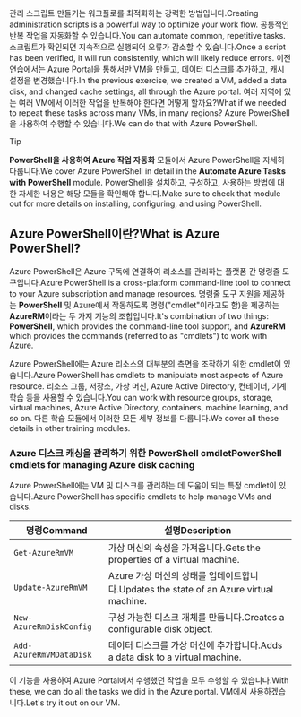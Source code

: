 <span data-ttu-id="0d9eb-101">관리 스크립트 만들기는 워크플로를 최적화하는 강력한 방법입니다.</span><span class="sxs-lookup"><span data-stu-id="0d9eb-101">Creating administration scripts is a powerful way to optimize your work flow.</span></span> <span data-ttu-id="0d9eb-102">공통적인 반복 작업을 자동화할 수 있습니다.</span><span class="sxs-lookup"><span data-stu-id="0d9eb-102">You can automate common, repetitive tasks.</span></span> <span data-ttu-id="0d9eb-103">스크립트가 확인되면 지속적으로 실행되어 오류가 감소할 수 있습니다.</span><span class="sxs-lookup"><span data-stu-id="0d9eb-103">Once a script has been verified, it will run consistently, which will likely reduce errors.</span></span> <span data-ttu-id="0d9eb-104">이전 연습에서는 Azure Portal을 통해서만 VM을 만들고, 데이터 디스크를 추가하고, 캐시 설정을 변경했습니다.</span><span class="sxs-lookup"><span data-stu-id="0d9eb-104">In the previous exercise, we created a VM, added a data disk, and changed cache settings, all through the Azure portal.</span></span> <span data-ttu-id="0d9eb-105">여러 지역에 있는 여러 VM에서 이러한 작업을 반복해야 한다면 어떻게 할까요?</span><span class="sxs-lookup"><span data-stu-id="0d9eb-105">What if we needed to repeat these tasks across many VMs, in many regions?</span></span> <span data-ttu-id="0d9eb-106">Azure PowerShell을 사용하여 수행할 수 있습니다.</span><span class="sxs-lookup"><span data-stu-id="0d9eb-106">We can do that with Azure PowerShell.</span></span>

> [!TIP]
> <span data-ttu-id="0d9eb-107">**PowerShell을 사용하여 Azure 작업 자동화** 모듈에서 Azure PowerShell을 자세히 다룹니다.</span><span class="sxs-lookup"><span data-stu-id="0d9eb-107">We cover Azure PowerShell in detail in the **Automate Azure Tasks with PowerShell** module.</span></span> <span data-ttu-id="0d9eb-108">PowerShell을 설치하고, 구성하고, 사용하는 방법에 대한 자세한 내용은 해당 모듈을 확인해야 합니다.</span><span class="sxs-lookup"><span data-stu-id="0d9eb-108">Make sure to check that module out for more details on installing, configuring, and using PowerShell.</span></span>

## <a name="what-is-azure-powershell"></a><span data-ttu-id="0d9eb-109">Azure PowerShell이란?</span><span class="sxs-lookup"><span data-stu-id="0d9eb-109">What is Azure PowerShell?</span></span>

<span data-ttu-id="0d9eb-110">Azure PowerShell은 Azure 구독에 연결하여 리소스를 관리하는 플랫폼 간 명령줄 도구입니다.</span><span class="sxs-lookup"><span data-stu-id="0d9eb-110">Azure PowerShell is a cross-platform command-line tool to connect to your Azure subscription and manage resources.</span></span> <span data-ttu-id="0d9eb-111">명령줄 도구 지원을 제공하는 **PowerShell** 및 Azure에서 작동하도록 명령("cmdlet"이라고도 함)을 제공하는 **AzureRM**이라는 두 가지 기능의 조합입니다.</span><span class="sxs-lookup"><span data-stu-id="0d9eb-111">It's combination of two things: **PowerShell**, which provides the command-line tool support, and **AzureRM** which provides the commands (referred to as "cmdlets") to work with Azure.</span></span> 

<span data-ttu-id="0d9eb-112">Azure PowerShell에는 Azure 리소스의 대부분의 측면을 조작하기 위한 cmdlet이 있습니다.</span><span class="sxs-lookup"><span data-stu-id="0d9eb-112">Azure PowerShell has cmdlets to manipulate most aspects of Azure resource.</span></span> <span data-ttu-id="0d9eb-113">리소스 그룹, 저장소, 가상 머신, Azure Active Directory, 컨테이너, 기계 학습 등을 사용할 수 있습니다.</span><span class="sxs-lookup"><span data-stu-id="0d9eb-113">You can work with resource groups, storage, virtual machines, Azure Active Directory, containers, machine learning, and so on.</span></span> <span data-ttu-id="0d9eb-114">다른 학습 모듈에서 이러한 모든 세부 정보를 다룹니다.</span><span class="sxs-lookup"><span data-stu-id="0d9eb-114">We cover all these details in other training modules.</span></span>

### <a name="powershell-cmdlets-for-managing-azure-disk-caching"></a><span data-ttu-id="0d9eb-115">Azure 디스크 캐싱을 관리하기 위한 PowerShell cmdlet</span><span class="sxs-lookup"><span data-stu-id="0d9eb-115">PowerShell cmdlets for managing Azure disk caching</span></span>

<span data-ttu-id="0d9eb-116">Azure PowerShell에는 VM 및 디스크를 관리하는 데 도움이 되는 특정 cmdlet이 있습니다.</span><span class="sxs-lookup"><span data-stu-id="0d9eb-116">Azure PowerShell has specific cmdlets to help manage VMs and disks.</span></span>

|<span data-ttu-id="0d9eb-117">명령</span><span class="sxs-lookup"><span data-stu-id="0d9eb-117">Command</span></span>  | <span data-ttu-id="0d9eb-118">설명</span><span class="sxs-lookup"><span data-stu-id="0d9eb-118">Description</span></span> |
|---------|-------------|
| `Get-AzureRmVM`         | <span data-ttu-id="0d9eb-119">가상 머신의 속성을 가져옵니다.</span><span class="sxs-lookup"><span data-stu-id="0d9eb-119">Gets the properties of a virtual machine.</span></span>       |
| `Update-AzureRmVM`      | <span data-ttu-id="0d9eb-120">Azure 가상 머신의 상태를 업데이트합니다.</span><span class="sxs-lookup"><span data-stu-id="0d9eb-120">Updates the state of an Azure virtual machine.</span></span>  |
| `New-AzureRmDiskConfig` | <span data-ttu-id="0d9eb-121">구성 가능한 디스크 개체를 만듭니다.</span><span class="sxs-lookup"><span data-stu-id="0d9eb-121">Creates a configurable disk object.</span></span>             |
| `Add-AzureRmVMDataDisk` | <span data-ttu-id="0d9eb-122">데이터 디스크를 가상 머신에 추가합니다.</span><span class="sxs-lookup"><span data-stu-id="0d9eb-122">Adds a data disk to a virtual machine.</span></span>          |

<span data-ttu-id="0d9eb-123">이 기능을 사용하여 Azure Portal에서 수행했던 작업을 모두 수행할 수 있습니다.</span><span class="sxs-lookup"><span data-stu-id="0d9eb-123">With these, we can do all the tasks we did in the Azure portal.</span></span> <span data-ttu-id="0d9eb-124">VM에서 사용하겠습니다.</span><span class="sxs-lookup"><span data-stu-id="0d9eb-124">Let's try it out on our VM.</span></span>
